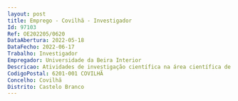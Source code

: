 ```yaml
--- 
layout: post
title: Emprego - Covilhã - Investigador
Id: 97103
Ref: OE202205/0620
DataAbertura: 2022-05-18
DataFecho: 2022-06-17
Trabalho: Investigador
Empregador: Universidade da Beira Interior
Descricao: Atividades de investigação científica na área científica de Comunicação e Mediaco, com vista ao desenvolvimento de atividades de Investigação no Centro de Investigação LabCom   Comunicação e Artes, nomeadamente as relacionadas com os seguintes objetivos a) Investigar os processos de mediação em curso nas profissões tradicionalmente ligadas à comunicação (jornalismo, relações públicas, publicidade) b) Publicar os resultados da investigação em revistas indexadas com revisão por pares c) Colaborar na iniciação à investigação científica dos doutorandos da unidade d) Promover e participar na organização de conferências, colóquios e seminários e) Promover e participar em ações de transferência de conhecimento e tecnologia f) Identificar oportunidades de financiamento e de candidaturas a projetos, promovendo ou colaborando na sua execução g) Colaborar no processo de internacionalização da unidade, através do relacionamento e estabelecimento de protocolos ou intercâmbios com centros congéneres h) Promover a preservação, curadoria e disseminação de resultados através da infraestrutura digital do Labcom, participando na sua renovação.
CodigoPostal: 6201-001 COVILHÃ
Concelho: Covilhã
Distrito: Castelo Branco
--- 
```

